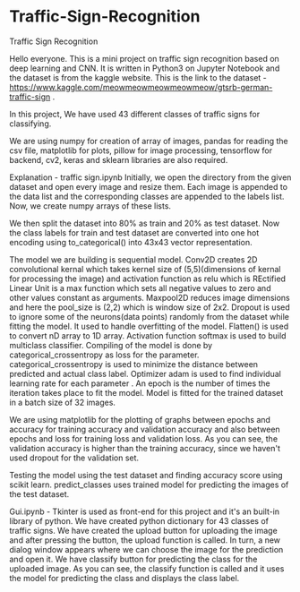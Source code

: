 # Traffic-Sign-Recognition
Traffic Sign Recognition

Hello everyone. 
  This is a mini project on traffic sign recognition based on deep learning and CNN. It is written in Python3 on Jupyter Notebook and the dataset is from the kaggle website.
This is the link to the dataset - https://www.kaggle.com/meowmeowmeowmeowmeow/gtsrb-german-traffic-sign .

In this project, We have used 43 different classes of traffic signs for classifying. 
 
We are using numpy for creation of array of images, pandas for reading the csv file, matplotlib for plots, pillow for image processing, tensorflow for backend, cv2, keras and sklearn libraries are also required.
 
Explanation -
traffic sign.ipynb
  Initially, we open the directory from the given dataset and open every image and resize them. Each image is appended to the data list and the corresponding classes are appended to the labels list. Now, we create numpy arrays of these lists.

We then split the dataset into 80% as train and 20% as test dataset. Now the class labels for train and test dataset are converted into one hot encoding using to_categorical() into 43x43 vector representation.

The model we are building is sequential model. Conv2D creates 2D convolutional kernal which takes kernel size of (5,5)(dimensions of kernal for processing the image) and activation function as relu which is REctified Linear Unit is a max function which sets all negative values to zero and other values constant as arguments.
Maxpool2D reduces image dimensions and here the pool_size is (2,2) which is window size of 2x2.
Dropout is used to ignore some of the neurons(data points) randomly from the dataset while fitting the model. It used to handle overfitting of the model. 
Flatten() is used to convert nD array to 1D array.
Activation function softmax is used to build multiclass classifier.
Compiling of the model is done by categorical_crossentropy as loss for the parameter. categorical_crossentropy is used to minimize the distance between predicted and actual class label. 
Optimizer adam is used to find individual learning rate for each parameter .
An epoch is the number of times the iteration takes place to fit the model. 
Model is fitted for the trained dataset in a batch size of 32 images.
 
We are using matplotlib for the plotting of graphs between epochs and accuracy for training accuracy and validation accuracy and also between epochs and loss for training loss and validation loss. As you can see, the validation accuracy is higher than the training accuracy, since we haven't used dropout for the validation set.

Testing the model using the test dataset and finding accuracy score using scikit learn.
predict_classes uses trained model for predicting the images of the test dataset. 

Gui.ipynb -
    Tkinter is used as front-end for this project and it's an built-in library of python.
We have created python dictionary for 43 classes of traffic signs.
We have created the upload button for uploading the image and after pressing the button, the upload function is called. In turn, a new dialog window appears where we can choose the image for the prediction and open it. 
We have classify button for predicting the class for the uploaded image.
As you can see, the classify function is called and it uses the model for predicting the class and displays the class label. 
